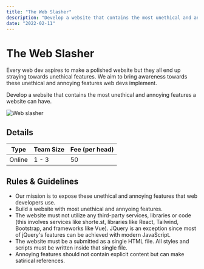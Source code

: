 ```yaml
---
title: "The Web Slasher"
description: "Develop a website that contains the most unethical and annoying features a website can have. "
date: "2022-02-11"
---
```


# The Web Slasher

Every web dev aspires to make a polished website but they all end up straying towards unethical features. We aim to bring awareness towards these unethical and annoying features web devs implement.

Develop a website that contains the most unethical and annoying features a website can have.

<img src="/posters/13.png" alt="Web slasher" />

## Details

| Type   | Team Size | Fee (per head) |
| ------ | --------- | -------------- |
| Online | 1 - 3     | 50             |

## Rules & Guidelines

-   Our mission is to expose these unethical and annoying features that web developers use.
-   Build a website with most unethical and annyoing features.
-   The website must not utilize any third-party services, libraries or code (this involves services like shorte.st, libraries like React, Tailwind, Bootstrap, and frameworks like Vue). JQuery is an exception since most of jQuery's features can be achieved with modern JavaScript.
-   The website must be a submitted as a single HTML file. All styles and scripts must be written inside that single file.
-   Annoying features should not contain explicit content but can make satirical references.
